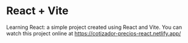 # React + Vite
Learning React: a simple project created using React and Vite.
You can watch this project online at https://cotizador-precios-react.netlify.app/
